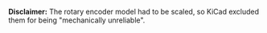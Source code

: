 **Disclaimer:** The rotary encoder model had to be scaled, so KiCad excluded them for being "mechanically unreliable".
